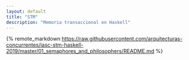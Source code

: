 ```yaml
---
layout: default
title: "STM"
description: "Memoria transaccional en Haskell"
---
```


{% remote_markdown https://raw.githubusercontent.com/arquitecturas-concurrentes/iasc-stm-haskell-2019/master/01_semaphores_and_philosophers/README.md %}
